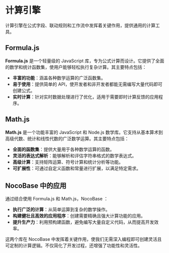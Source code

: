 # 计算引擎

计算引擎在公式字段、联动规则和工作流中发挥着关键作用，提供通用的计算工具。

## Formula.js

**Formula.js** 是一个轻量级的 JavaScript 库，专为公式计算而设计。它提供了全面的数学和统计函数集，使用户能够轻松执行复杂计算。其主要特点包括：

- **丰富的功能**：涵盖各种数学运算的广泛函数集。
- **易于使用**：提供简单的 API，使开发者和非开发者都能无需编写大量代码即可创建公式。
- **实时计算**：针对实时数据处理进行了优化，适用于需要即时计算反馈的应用程序。

## Math.js

**Math.js** 是一个功能丰富的 JavaScript 和 Node.js 数学库。它支持从基本算术到高级代数、统计和线性代数的广泛数学运算。其主要特点包括：

- **全面的函数集**：提供大量用于各种数学运算的函数。
- **灵活的表达式解析**：能够解析和评估字符串格式的数学表达式。
- **高级计算**：支持矩阵运算、符号计算和统计分析等功能。
- **可扩展性**：可通过自定义函数和常量进行扩展，以满足特定需求。

## NocoBase 中的应用

通过结合使用 Formula.js 和 Math.js，NocoBase ：

- **执行广泛的计算**：从简单运算到复杂的数学操作。
- **构建健壮且高效的应用程序**：创建需要精确且强大计算功能的应用。
- **提升生产力**：利用预构建函数，避免编写大量自定义代码，从而提高开发效率。

这两个库在 NocoBase 中发挥着关键作用，使我们无需深入编程即可创建灵活且可定制的计算逻辑。不仅简化了开发过程，还增强了功能性和灵活性。 
